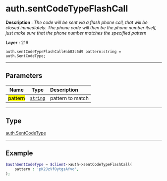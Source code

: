 # auth.sentCodeTypeFlashCall

**Description** : *The code will be sent via a flash phone call, that will be closed immediately\. The phone code will then be the phone number itself, just make sure that the phone number matches the specified pattern*

**Layer** : 216

```tl
auth.sentCodeTypeFlashCall#ab03c6d9 pattern:string = auth.SentCodeType;
```

---

## Parameters

| Name | Type | Description |
| :---: | :---: | :--- |
| <mark>pattern</mark> | [`string`](type/string) | pattern to match |

---

## Type

[auth.SentCodeType](type/auth.SentCodeType)

---

## Example

```php
$authSentCodeType = $client->auth->sentCodeTypeFlashCall(
	pattern : 'pK2JzVfOytgsAYvo',
);
```